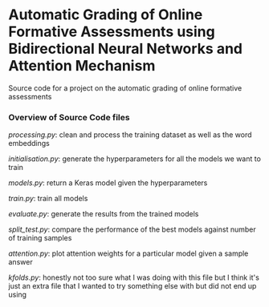# Automatic Grading of Online Formative Assessments using Bidirectional Neural Networks and Attention Mechanism
Source code for a project on the automatic grading of online formative assessments

### Overview of Source Code files
_processing.py_: clean and process the training dataset as well as the word embeddings 

_initialisation.py_: generate the hyperparameters for all the models we want to train

_models.py_: return a Keras model given the hyperparameters

_train.py_: train all models

_evaluate.py_: generate the results from the trained models

_split_test.py_: compare the performance of the best models against number of training samples 

_attention.py_: plot attention weights for a particular model given a sample answer

_kfolds.py_: honestly not too sure what I was doing with this file but I think it's just an extra file that I wanted to try something else with but did not end up using
